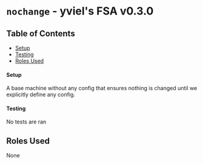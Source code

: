 # `nochange` - yviel's FSA v0.3.0

## Table of Contents
  - [Setup](#setup)
  - [Testing](#testing)
  - [Roles Used](#roles-used)

#### Setup
A base machine without any config that ensures nothing is changed until we explicitly define any config.

#### Testing
No tests are ran

## Roles Used
None
